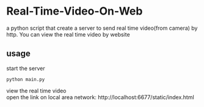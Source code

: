 # Real-Time-Video-On-Web  
a python script that create a server to send real time video(from camera) by http. You can view the real time video by website
## usage  
start the server
```
python main.py
```
view the real time video  
open the link on local area network: http://localhost:6677/static/index.html